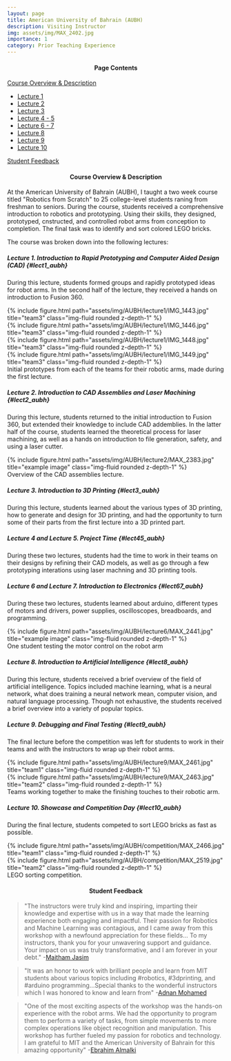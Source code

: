 ```yaml
---
layout: page
title: American University of Bahrain (AUBH)
description: Visiting Instructor
img: assets/img/MAX_2402.jpg
importance: 1
category: Prior Teaching Experience
---
```

<h4 style="text-align: center;">Page Contents</h4>

[Course Overview & Description](#cod)
   * [Lecture 1](#lect1_aubh)
   * [Lecture 2](#lect2_aubh)
   * [Lecture 3](#lect3_aubh)
   * [Lecture 4 - 5](#lect45_aubh)
   * [Lecture 6 - 7](#lect67_aubh)
   * [Lecture 8](#lect8_aubh)
   * [Lecture 9](#lect9_rvis)
   * [Lecture 10](#lect10_rvis)

[Student Feedback](#fdbk)


<h4 id="cod" style="text-align: center;">Course Overview & Description</h4>
At the American University of Bahrain (AUBH), I taught a two week course titled "Robotics from Scratch" to 25 college-level students raning from freshman to seniors. During the course, students received a comprehensive introduction to robotics and prototyping. Using their skills, they designed, prototyped, cnstructed, and controlled robot arms from conception to completion. The final task was to identify and sort colored LEGO bricks. 

The course was broken down into the following lectures:

##### **Lecture 1. Introduction to Rapid Prototyping and Computer Aided Design (CAD)** {#lect1_aubh} 

During this lecture, students formed groups and rapidly prototyped ideas for robot arms. In the second half of the lecture, they received a hands on introduction to Fusion 360. 

<div class="row">
    <div class="col-sm mt-3 mt-md-0">
        {% include figure.html path="assets/img/AUBH/lecture1/IMG_1443.jpg" title="team3" class="img-fluid rounded z-depth-1" %}
    </div>
    <div class="col-sm mt-3 mt-md-0">
        {% include figure.html path="assets/img/AUBH/lecture1/IMG_1446.jpg" title="team3" class="img-fluid rounded z-depth-1" %}
    </div>
    <div class="col-sm mt-3 mt-md-0">
        {% include figure.html path="assets/img/AUBH/lecture1/IMG_1448.jpg" title="team3" class="img-fluid rounded z-depth-1" %}
    </div>
    <div class="col-sm mt-3 mt-md-0">
        {% include figure.html path="assets/img/AUBH/lecture1/IMG_1449.jpg" title="team3" class="img-fluid rounded z-depth-1" %}
    </div>
</div>
<div class="caption">
    Initial prototypes from each of the teams for their robotic arms, made during the first lecture.
</div>


##### **Lecture 2. Introduction to CAD Assemblies and Laser Machining** {#lect2_aubh} 

 During this lecture, students returned to the initial introduction to Fusion 360, but extended their knowledge to include CAD addemblies. In the latter half of the course, students learned the theoretical process for laser machining, as well as a hands on introduction to file generation, safety, and using a laser cutter. 

<div class="d-flex justify-content-center">
    <div class="col-sm-7 mt-7 mt-md-0">
        {% include figure.html path="assets/img/AUBH/lecture2/MAX_2383.jpg" title="example image" class="img-fluid rounded z-depth-1" %}
    </div>
</div>
<div class="caption">
    Overview of the CAD assemblies lecture. 
</div>

##### **Lecture 3. Introduction to 3D Printing** {#lect3_aubh} 

During this lecture, students learned about the various types of 3D printing, how to generate and design for 3D printing, and had the opportunity to turn some of their parts from the first lecture into a 3D printed part. 

##### **Lecture 4 and Lecture 5. Project Time** {#lect45_aubh} 

During these two lectures, students had the time to work in their teams on their designs by refining their CAD models, as well as go through a few prototyping interations using laser machning and 3D printing tools. 

##### **Lecture 6 and Lecture 7. Introduction to Electronics** {#lect67_aubh} 

During these two lectures, students learned about arduino, different types of motors and drivers, power supplies, oscilloscopes, breadboards, and programming. 

<div class="d-flex justify-content-center">
    <div class="col-sm-7 mt-3 mt-md-0">
        {% include figure.html path="assets/img/AUBH/lecture6/MAX_2441.jpg" title="example image" class="img-fluid rounded z-depth-1" %}
    </div>
</div>
<div class="caption">
    One student testing the motor control on the robot arm 
</div>

##### **Lecture 8. Introduction to Artificial Intelligence** {#lect8_aubh} 

During this lecture, students received a brief overview of the field of artificial intelligence. Topics included machine learning, what is a neural network, what does training a neural network mean, computer vision, and natural language processing. Though not exhaustive, the students received a brief overview into a variety of popular topics. 

##### **Lecture 9. Debugging and Final Testing** {#lect9_aubh} 

The final lecture before the competition was left for students to work in their teams and with the instructors to wrap up their robot arms. 

<div class="row">
    <div class="col-sm mt-3 mt-md-0">
        {% include figure.html path="assets/img/AUBH/lecture9/MAX_2461.jpg" title="team1" class="img-fluid rounded z-depth-1" %}
    </div>
    <div class="col-sm mt-3 mt-md-0">
        {% include figure.html path="assets/img/AUBH/lecture9/MAX_2463.jpg" title="team2" class="img-fluid rounded z-depth-1" %}
    </div>
</div>
<div class="caption">
    Teams working together to make the finishing touches to their robotic arm.
</div>

##### **Lecture 10. Showcase and Competition Day** {#lect10_aubh} 

During the final lecture, students competed to sort LEGO bricks as fast as possible. 

<div class="row">
    <div class="col-sm mt-3 mt-md-0">
        {% include figure.html path="assets/img/AUBH/competition/MAX_2466.jpg" title="team1" class="img-fluid rounded z-depth-1" %}
    </div>
    <div class="col-sm mt-3 mt-md-0">
        {% include figure.html path="assets/img/AUBH/competition/MAX_2519.jpg" title="team2" class="img-fluid rounded z-depth-1" %}
    </div>
</div>
<div class="caption">
    LEGO sorting competition.
</div>

<h4 id="fdbk" style="text-align: center;">Student Feedback</h4>

> "The instructors were truly kind and inspiring, imparting their knowledge and expertise with us in a way that made the learning experience both engaging and impactful. Their passion for Robotics and Machine Learning was contagious, and I came away from this workshop with a newfound appreciation for these fields... To my instructors, thank you for your unwavering support and guidance. Your impact on us was truly transformative, and I am forever in your debt." -[Maitham Jasim](https://www.linkedin.com/feed/update/urn:li:activity:7027038300141957121?updateEntityUrn=urn%3Ali%3Afs_feedUpdate%3A%28V2%2Curn%3Ali%3Aactivity%3A7027038300141957121%29)

> "It was an honor to work with brilliant people and learn from MIT students about various topics including #robotics, #3dprinting, and #arduino programming...Special thanks to the wonderful instructors which I was honored to know and learn from" -[Adnan Mohamed](https://www.linkedin.com/posts/adnan-h-mohamed_robotics-3dprinting-arduino-activity-7027509312793026560-qsOA?utm_source=share&utm_medium=member_desktop)

> "One of the most exciting aspects of the workshop was the hands-on experience with the robot arms. We had the opportunity to program them to perform a variety of tasks, from simple movements to more complex operations like object recognition and manipulation. This workshop has further fueled my passion for robotics and technology. I am grateful to MIT and the American University of Bahrain for this amazing opportunity" -[Ebrahim Almalki](https://www.linkedin.com/posts/ebrahim-almalki-13900020b_technology-learning-experience-activity-7028240519751188480-MrvC?utm_source=share&utm_medium=member_desktop) 